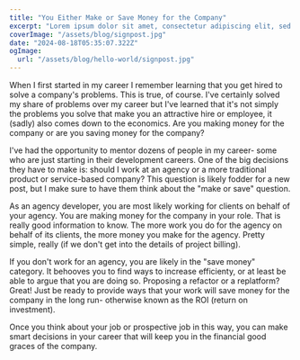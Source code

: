 ```yaml
---
title: "You Either Make or Save Money for the Company"
excerpt: "Lorem ipsum dolor sit amet, consectetur adipiscing elit, sed do eiusmod tempor incididunt ut labore et dolore magna aliqua. Praesent elementum facilisis leo vel fringilla est ullamcorper eget. At imperdiet dui accumsan sit amet nulla facilities morbi tempus."
coverImage: "/assets/blog/signpost.jpg"
date: "2024-08-18T05:35:07.322Z"
ogImage:
  url: "/assets/blog/hello-world/signpost.jpg"
---
```


When I first started in my career I remember learning that you get hired to solve a company's problems. This is true, of course. I've certainly solved my share of problems over my career but I've learned that it's not simply the problems you solve that make you an attractive hire or employee, it (sadly) also comes down to the economics. Are you making money for the company or are you saving money for the company?

I've had the opportunity to mentor dozens of people in my career- some who are just starting in their development careers. One of the big decisions they have to make is: should I work at an agency or a more traditional product or service-based company? This question is likely fodder for a new post, but I make sure to have them think about the "make or save" question.

As an agency developer, you are most likely working for clients on behalf of your agency. You are making money for the company in your role. That is really good information to know. The more work you do for the agency on behalf of its clients, the more money you make for the agency. Pretty simple, really (if we don't get into the details of project billing).

If you don't work for an agency, you are likely in the "save money" category. It behooves you to find ways to increase efficienty, or at least be able to argue that you are doing so. Proposing a refactor or a replatform? Great! Just be ready to provide ways that your work will save money for the company in the long run- otherwise known as the ROI (return on investment). 

Once you think about your job or prospective job in this way, you can make smart decisions in your career that will keep you in the financial good graces of the company. 

